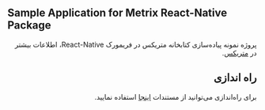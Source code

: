 ## Sample Application for Metrix React-Native Package

<div dir="rtl">
  
  پروژه نمونه پیاده‌سازی کتابخانه متریکس در فریمورک React-Native، اطلاعات بیشتر در [متریکس](https://metrix.ir).
  
<h2>راه اندازی</h2>

برای راه‌اندازی می‌توانید از مستندات [اینجا](https://docs.metrix.ir/sdk/react-native/) استفاده نمایید. 

</div>
